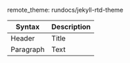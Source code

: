 remote_theme: rundocs/jekyll-rtd-theme


| Syntax | Description |
| ----------- | ----------- |
| Header | Title |
| Paragraph | Text |
